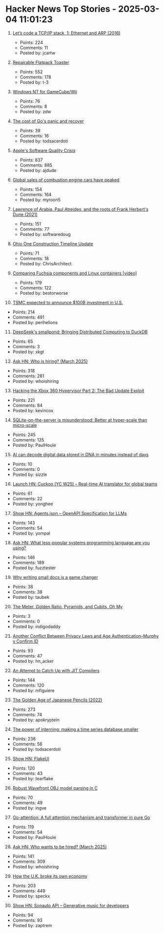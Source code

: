 # Hacker News Top Stories - 2025-03-04 11:01:23

1. [Let’s code a TCP/IP stack, 1: Ethernet and ARP (2016)](https://www.saminiir.com/lets-code-tcp-ip-stack-1-ethernet-arp/)
   - Points: 224
   - Comments: 11
   - Posted by: jcartw

2. [Repairable Flatpack Toaster](https://www.kaseyhou.com/#/repairable-flatpack-toaster/)
   - Points: 552
   - Comments: 178
   - Posted by: t-3

3. [Windows NT for GameCube/Wii](https://github.com/Wack0/entii-for-workcubes)
   - Points: 76
   - Comments: 8
   - Posted by: zdw

4. [The cost of Go's panic and recover](https://jub0bs.com/posts/2025-02-28-cost-of-panic-recover/)
   - Points: 39
   - Comments: 16
   - Posted by: todsacerdoti

5. [Apple's Software Quality Crisis](https://www.eliseomartelli.it/blog/2025-03-02-apple-quality)
   - Points: 837
   - Comments: 885
   - Posted by: ajdude

6. [Global sales of combustion engine cars have peaked](https://ourworldindata.org/data-insights/global-sales-of-combustion-engine-cars-have-peaked)
   - Points: 154
   - Comments: 164
   - Posted by: myroon5

7. [Lawrence of Arabia, Paul Atreides, and the roots of Frank Herbert's Dune (2021)](https://reactormag.com/lawrence-of-arabia-paul-atreides-and-the-roots-of-frank-herberts-dune/)
   - Points: 151
   - Comments: 77
   - Posted by: softwaredoug

8. [Ohio One Construction Timeline Update](https://newsroom.intel.com/corporate/ohio-one-construction-timeline-update)
   - Points: 71
   - Comments: 18
   - Posted by: ChrisArchitect

9. [Comparing Fuchsia components and Linux containers [video]](https://fosdem.org/2025/schedule/event/fosdem-2025-5381-comparing-fuchsia-components-and-linux-containers/)
   - Points: 179
   - Comments: 122
   - Posted by: bestorworse

10. [TSMC expected to announce $100B investment in U.S.](https://www.wsj.com/tech/trump-chip-maker-tsmc-expected-to-announce-100-billion-investment-in-u-s-02a44399)
   - Points: 214
   - Comments: 491
   - Posted by: perihelions

11. [DeepSeek's smallpond: Bringing Distributed Computing to DuckDB](https://mehdio.substack.com/p/duckdb-goes-distributed-deepseeks)
   - Points: 65
   - Comments: 3
   - Posted by: xkgt

12. [Ask HN: Who is hiring? (March 2025)](undefined)
   - Points: 318
   - Comments: 281
   - Posted by: whoishiring

13. [Hacking the Xbox 360 Hypervisor Part 2: The Bad Update Exploit](https://icode4.coffee/?p=1081)
   - Points: 221
   - Comments: 84
   - Posted by: kevincox

14. [SQLite-on-the-server is misunderstood: Better at hyper-scale than micro-scale](https://rivet.gg/blog/2025-02-16-sqlite-on-the-server-is-misunderstood)
   - Points: 245
   - Comments: 125
   - Posted by: PaulHoule

15. [AI can decode digital data stored in DNA in minutes instead of days](https://www.newscientist.com/article/2469449-ai-can-decode-digital-data-stored-in-dna-in-minutes-instead-of-days/)
   - Points: 10
   - Comments: 0
   - Posted by: sizzle

16. [Launch HN: Cuckoo (YC W25) – Real-time AI translator for global teams](undefined)
   - Points: 61
   - Comments: 22
   - Posted by: yonghee

17. [Show HN: Agents.json – OpenAPI Specification for LLMs](https://github.com/wild-card-ai/agents-json)
   - Points: 143
   - Comments: 54
   - Posted by: yompal

18. [Ask HN: What less-popular systems programming language are you using?](undefined)
   - Points: 146
   - Comments: 189
   - Posted by: fuzztester

19. [Why writing small docs is a game changer](https://bufferbuffer.com/why-writing-small-docs-is-a-game-changer/)
   - Points: 38
   - Comments: 38
   - Posted by: taubek

20. [The Meter, Golden Ratio, Pyramids, and Cubits, Oh My](https://www.iforgeiron.com/topic/60514-the-meter-golden-ratio-pyramids-and-cubits-oh-my/)
   - Points: 3
   - Comments: 0
   - Posted by: indigodaddy

21. [Another Conflict Between Privacy Laws and Age Authentication–Murphy v Confirm ID](https://blog.ericgoldman.org/archives/2025/02/another-conflict-between-privacy-laws-and-age-authentication-murphy-v-confirm-id.htm)
   - Points: 93
   - Comments: 47
   - Posted by: hn_acker

22. [An Attempt to Catch Up with JIT Compilers](https://arxiv.org/abs/2502.20547)
   - Points: 144
   - Comments: 120
   - Posted by: mfiguiere

23. [The Golden Age of Japanese Pencils (2022)](https://notes.stlartsupply.com/the-golden-age-of-japanese-pencils-1952-1967/)
   - Points: 273
   - Comments: 74
   - Posted by: apokryptein

24. [The power of interning: making a time series database smaller](https://gendignoux.com/blog/2025/03/03/rust-interning-2000x.html)
   - Points: 236
   - Comments: 56
   - Posted by: todsacerdoti

25. [Show HN: FlakeUI](https://github.com/tearflake/flake-ui)
   - Points: 120
   - Comments: 43
   - Posted by: tearflake

26. [Robust Wavefront OBJ model parsing in C](https://nullprogram.com/blog/2025/03/02/)
   - Points: 70
   - Comments: 49
   - Posted by: ingve

27. [Go-attention: A full attention mechanism and transformer in pure Go](https://github.com/takara-ai/go-attention)
   - Points: 119
   - Comments: 54
   - Posted by: PaulHoule

28. [Ask HN: Who wants to be hired? (March 2025)](undefined)
   - Points: 141
   - Comments: 309
   - Posted by: whoishiring

29. [How the U.K. broke its own economy](https://www.theatlantic.com/ideas/archive/2025/03/uk-needs-abundance/681877/)
   - Points: 203
   - Comments: 449
   - Posted by: speckx

30. [Show HN: Sonauto API – Generative music for developers](https://sonauto.ai/developers)
   - Points: 94
   - Comments: 93
   - Posted by: zaptrem


